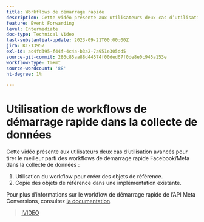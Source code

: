 ```yaml
---
title: Workflows de démarrage rapide
description: Cette vidéo présente aux utilisateurs deux cas d’utilisation avancés pour tirer le meilleur parti des workflows de démarrage rapide Facebook/Meta dans la collecte de données.
feature: Event Forwarding
level: Intermediate
doc-type: Technical Video
last-substantial-update: 2023-09-21T00:00:00Z
jira: KT-13957
exl-id: ac4fd395-f44f-4c4a-b3a2-7a951e305dd5
source-git-commit: 286c85aa88d44574f00ded67f0de8e0c945a153e
workflow-type: tm+mt
source-wordcount: '88'
ht-degree: 1%

---
```


# Utilisation de workflows de démarrage rapide dans la collecte de données


Cette vidéo présente aux utilisateurs deux cas d’utilisation avancés pour tirer le meilleur parti des workflows de démarrage rapide Facebook/Meta dans la collecte de données :

1. Utilisation du workflow pour créer des objets de référence. 
1. Copie des objets de référence dans une implémentation existante.

Pour plus d’informations sur le workflow de démarrage rapide de l’API Meta Conversions, consultez [la documentation](https://experienceleague.adobe.com/docs/experience-platform/tags/extensions/server/meta/overview.html?lang=fr#quick-start).

>[!VIDEO](https://video.tv.adobe.com/v/3424501?learn=on&enablevpops)

